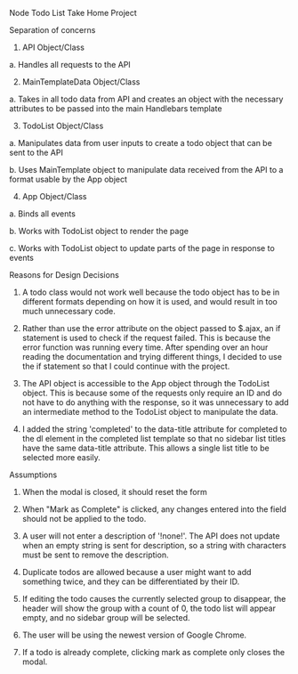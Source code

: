 Node Todo List Take Home Project

Separation of concerns

1. API Object/Class

  a. Handles all requests to the API

2. MainTemplateData Object/Class

  a. Takes in all todo data from API and creates an object with the necessary attributes to be passed into the main Handlebars template

3. TodoList Object/Class

  a. Manipulates data from user inputs to create a todo object that can be sent to the API

  b. Uses MainTemplate object to manipulate data received from the API to a format usable by the App object 

4. App Object/Class

  a. Binds all events

  b. Works with TodoList object to render the page

  c. Works with TodoList object to update parts of the page in response to events

Reasons for Design Decisions

1. A todo class would not work well because the todo object has to be in different formats depending on how it is used, and would result in too much unnecessary code. 

2. Rather than use the error attribute on the object passed to $.ajax, an if statement is used to check if the request failed. This is because the error function was running every time. After spending over an hour reading the documentation and trying different things, I decided to use the if statement so that I could continue with the project. 

3. The API object is accessible to the App object through the TodoList object. This is because some of the requests only require an ID and do not have to do anything with the response, so it was unnecessary to add an intermediate method to the TodoList object to manipulate the data. 

4. I added the string 'completed' to the data-title attribute for completed to the dl element in the completed list template so that no sidebar list titles have the same data-title attribute. This allows a single list title to be selected more easily. 

Assumptions
1. When the modal is closed, it should reset the form

2. When "Mark as Complete" is clicked, any changes entered into the field should not be applied to the todo.

3. A user will not enter a description of '!none!'. The API does not update when an empty string is sent for description, so a string with characters must be sent to remove the description. 

4. Duplicate todos are allowed because a user might want to add something twice, and they can be differentiated by their ID.

5. If editing the todo causes the currently selected group to disappear, the header will show the group with a count of 0, the todo list will appear empty, and no sidebar group will be selected. 

6. The user will be using the newest version of Google Chrome.

7. If a todo is already complete, clicking mark as complete only closes the modal. 

